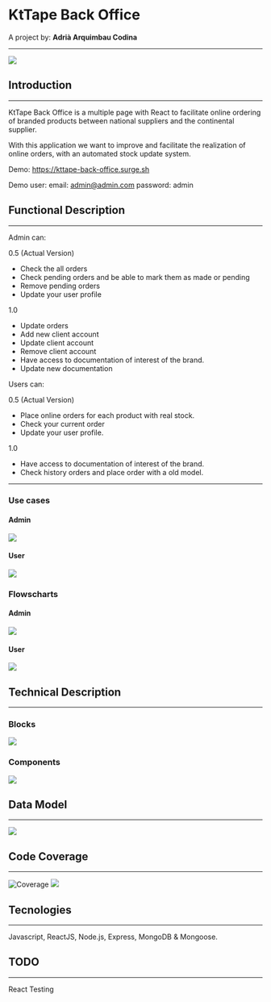 # KtTape Back Office
A project by:
    **Adrià Arquimbau Codina**

---


![](https://kttape.es/wp-content/uploads/2019/02/Logo-sense-fons-dreta-blanc.png)

## **Introduction**
---
KtTape Back Office is a multiple page with React to facilitate online ordering of branded products between national suppliers and the continental supplier.

With this application we want to improve and facilitate the realization of online orders, with an automated stock update system.

Demo: https://kttape-back-office.surge.sh

Demo user:
email: admin@admin.com
password: admin

## **Functional Description**
---
Admin can:

0.5 (Actual Version)
+ Check the all orders
+ Check pending orders and be able to mark them as made or pending
+ Remove pending orders
+ Update your user profile

1.0 
+ Update orders
+ Add new client account
+ Update client account
+ Remove client account
+ Have access to documentation of interest of the brand.
+ Update new documentation

Users can:

0.5 (Actual Version)
+ Place online orders for each product with real stock.
+ Check your current order 
+ Update your user profile.

1.0
+ Have access to documentation of interest of the brand.
+ Check history orders and place order with a old model.

---

### Use cases

#### Admin
![](./images/admin-cases.png)

#### User
![](./images/user-cases.png)

### Flowscharts

#### Admin
![](./images/admin-flow.png)

#### User
![](./images/user-flow.png)



## **Technical Description**
---

### **Blocks**
![](./images/blocks.png)
### **Components**
![](./images/components.png)

<!-- ### **React Components** TODO
 -->

## **Data Model**
---
![](./images/data-model.png)

## **Code Coverage**
---
![Coverage](https://img.shields.io/badge/Coverage-95%25-green.svg)
![](./images/test-api.png)

## **Tecnologies**
---

Javascript, ReactJS, Node.js, Express, MongoDB & Mongoose.

## **TODO**
---
React Testing